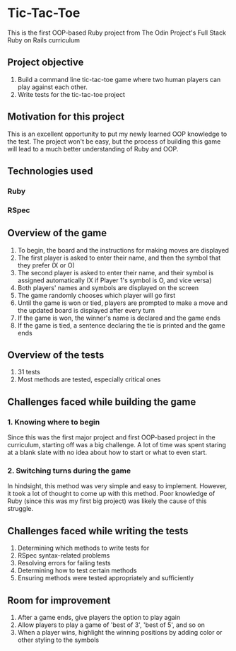 # Tic-Tac-Toe
This is the first OOP-based Ruby project from The Odin Project's Full Stack Ruby on Rails curriculum

## Project objective

1. Build a command line tic-tac-toe game where two human players can play against each other.
2. Write tests for the tic-tac-toe project

## Motivation for this project

This is an excellent opportunity to put my newly learned OOP knowledge to the test. The project won't be easy, but the process of building this game will lead to a much better understanding of Ruby and OOP.

## Technologies used
### Ruby
### RSpec

## Overview of the game
1. To begin, the board and the instructions for making moves are displayed
2. The first player is asked to enter their name, and then the symbol that they prefer (X or O)
3. The second player is asked to enter their name, and their symbol is assigned automatically (X if Player 1's symbol is O, and vice versa)
4. Both players' names and symbols are displayed on the screen
5. The game randomly chooses which player will go first
6. Until the game is won or tied, players are prompted to make a move and the updated board is displayed after every turn
7. If the game is won, the winner's name is declared and the game ends
8. If the game is tied, a sentence declaring the tie is printed and the game ends

## Overview of the tests
1. 31 tests
2. Most methods are tested, especially critical ones

## Challenges faced while building the game
### 1. Knowing where to begin
Since this was the first major project and first OOP-based project in the curriculum, starting off was a big challenge. A lot of time was spent staring at a blank slate with no idea about how to start or what to even start.

### 2. Switching turns during the game
In hindsight, this method was very simple and easy to implement. However, it took a lot of thought to come up with this method. Poor knowledge of Ruby (since this was my first big project) was likely the cause of this struggle.

## Challenges faced while writing the tests
1. Determining which methods to write tests for
2. RSpec syntax-related problems
3. Resolving errors for failing tests
4. Determining how to test certain methods
5. Ensuring methods were tested appropriately and sufficiently

## Room for improvement
1. After a game ends, give players the option to play again
2. Allow players to play a game of 'best of 3', 'best of 5', and so on
3. When a player wins, highlight the winning positions by adding color or other styling to the symbols

